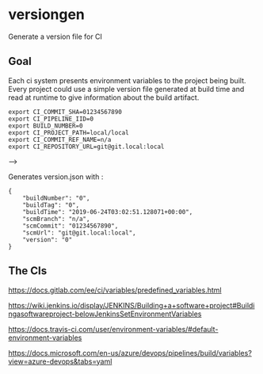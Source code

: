 # versiongen
Generate a version file for CI


## Goal

Each ci system presents environment variables to the project being built. Every project could use a simple version file generated at build time and read at runtime to give information about the build artifact.



```
export CI_COMMIT_SHA=01234567890
export CI_PIPELINE_IID=0
export BUILD_NUMBER=0
export CI_PROJECT_PATH=local/local
export CI_COMMIT_REF_NAME=n/a
export CI_REPOSITORY_URL=git@git.local:local
```

-->

Generates version.json with :

```
{
    "buildNumber": "0",
    "buildTag": "0",
    "buildTime": "2019-06-24T03:02:51.128071+00:00",
    "scmBranch": "n/a",
    "scmCommit": "01234567890",
    "scmUrl": "git@git.local:local",
    "version": "0"
}
```



## The CIs

https://docs.gitlab.com/ee/ci/variables/predefined_variables.html

https://wiki.jenkins.io/display/JENKINS/Building+a+software+project#Buildingasoftwareproject-belowJenkinsSetEnvironmentVariables

https://docs.travis-ci.com/user/environment-variables/#default-environment-variables

https://docs.microsoft.com/en-us/azure/devops/pipelines/build/variables?view=azure-devops&tabs=yaml

